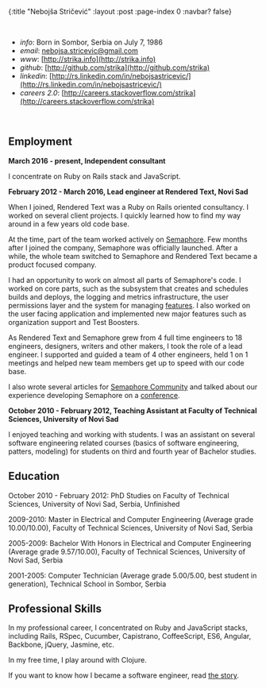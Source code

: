 {:title "Nebojša Stričević"
 :layout :post
 :page-index 0
 :navbar? false}

<br/>

- *info*: Born in Sombor, Serbia on July 7, 1986
- *email*: [nebojsa.stricevic@gmail.com](mailto:nebojsa.stricevic@gmail.com)
- *www*: [http://strika.info](http://strika.info)
- *github*: [http://github.com/strika](http://github.com/strika)
- *linkedin*: [http://rs.linkedin.com/in/nebojsastricevic/](http://rs.linkedin.com/in/nebojsastricevic/)
- *careers 2.0*: [http://careers.stackoverflow.com/strika](http://careers.stackoverflow.com/strika)

<br/>

## Employment

**March 2016 - present, Independent consultant**

I concentrate on Ruby on Rails stack and JavaScript.

**February 2012 - March 2016, Lead engineer at Rendered Text, Novi Sad**

When I joined, Rendered Text was a Ruby on Rails oriented consultancy. I worked
on several client projects. I quickly learned how to find my way around in a few
years old code base.

At the time, part of the team worked actively on
[Semaphore](https://semaphoreci.com). Few months after I joined the company,
Semaphore was officially launched. After a while, the whole team switched to
Semaphore and Rendered Text became a product focused company.

I had an opportunity to work on almost all parts of Semaphore's code. I worked
on core parts, such as the subsystem that creates and schedules builds and
deploys, the logging and metrics infrastructure, the user permissions layer and
the system for managing
[features](http://video.webcamp.si/wc2016_stricevic_supercharged_feature_flags/).
I also worked on the user facing application and implemented new major features
such as organization support and Test Boosters.

As Rendered Text and Semaphore grew from 4 full time engineers to 18 engineers,
designers, writers and other makers, I took the role of a lead engineer. I
supported and guided a team of 4 other engineers, held 1 on 1 meetings and
helped new team members get up to speed with our code base.

I also wrote several articles for [Semaphore Community](https://semaphoreci.com/community/authors/strika)
and talked about our experience developing Semaphore on a
[conference](http://video.webcamp.si/wc2016_stricevic_supercharged_feature_flags/).

**October 2010 - February 2012, Teaching Assistant at Faculty of Technical Sciences, University of Novi Sad**

I enjoyed teaching and working with students. I was an assistant on several
software engineering related courses (basics of software engineering, patters,
modeling) for students on third and fourth year of Bachelor studies.

## Education

October 2010 - February 2012: PhD Studies on Faculty of Technical Sciences,
University of Novi Sad, Serbia, Unfinished

2009-2010: Master in Electrical and Computer Engineering (Average grade
10.00/10.00), Faculty of Technical Sciences, University of Novi Sad, Serbia

2005-2009: Bachelor With Honors in Electrical and Computer Engineering (Average
grade 9.57/10.00), Faculty of Technical Sciences, University of Novi Sad, Serbia

2001-2005: Computer Technician (Average grade 5.00/5.00, best student in
generation), Technical School in Sombor, Serbia

## Professional Skills

In my professional career, I concentrated on Ruby and JavaScript stacks,
including Rails, RSpec, Cucumber, Capistrano, CoffeeScript, ES6,
Angular, Backbone, jQuery, Jasmine, etc.

In my free time, I play around with Clojure.

If you want to know how I became a software engineer, read [the story](/how_i_got_here.html).
